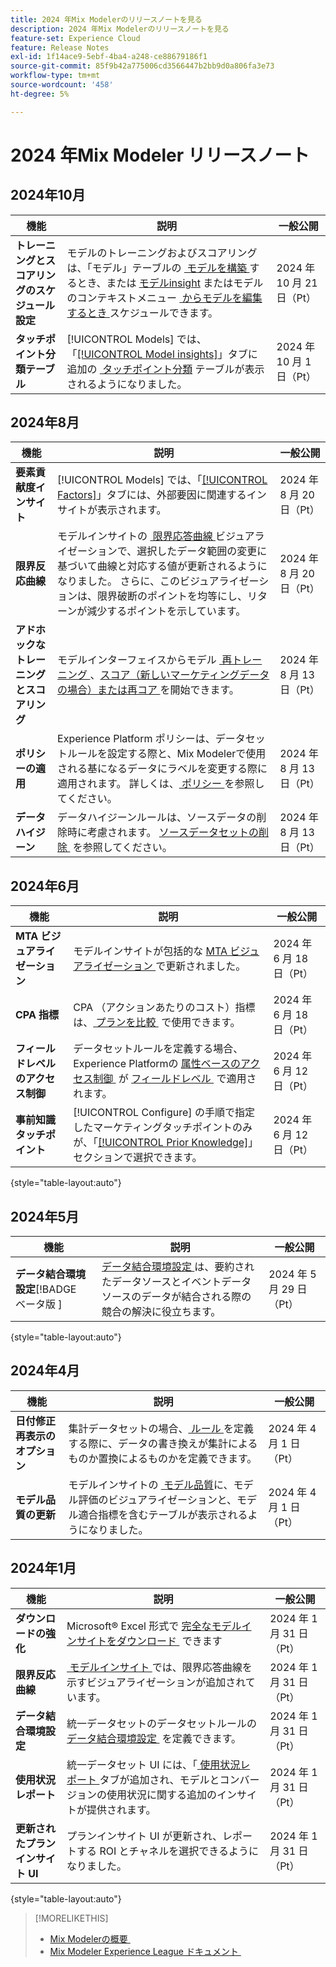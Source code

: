 ```yaml
---
title: 2024 年Mix Modelerのリリースノートを見る
description: 2024 年Mix Modelerのリリースノートを見る
feature-set: Experience Cloud
feature: Release Notes
exl-id: 1f14ace9-5ebf-4ba4-a248-ce88679186f1
source-git-commit: 85f9b42a775006cd3566447b2bb9d0a806fa3e73
workflow-type: tm+mt
source-wordcount: '458'
ht-degree: 5%

---
```


# 2024 年Mix Modeler リリースノート

## 2024年10月

| 機能 | 説明 | 一般公開 |
|---|---|---|
| **トレーニングとスコアリングのスケジュール設定** | モデルのトレーニングおよびスコアリングは、「モデル」テーブルの [&#x200B; モデルを構築 &#x200B;](/help/models/build.md#schedule) するとき、または [&#x200B; モデルinsight](/help/models/insights.md#edit) またはモデルのコンテキストメニュー [&#x200B; からモデルを編集するとき &#x200B;](/help/models/overview.md#edit) スケジュールできます。 | 2024 年 10 月 21 日（Pt） |
| **タッチポイント分類テーブル** | [!UICONTROL Models] では、「[[!UICONTROL Model insights]](/help/models/insights.md#factors)」タブに追加の [&#x200B; タッチポイント分類 &#x200B;](../models/insights.md#touchpoint-breakdown) テーブルが表示されるようになりました。 | 2024 年 10 月 1 日（Pt） |

## 2024年8月

| 機能 | 説明 | 一般公開 |
|---|---|---|
| **要素貢献度インサイト** | [!UICONTROL Models] では、「[[!UICONTROL Factors]](/help/models/insights.md#factors)」タブには、外部要因に関連するインサイトが表示されます。 | 2024 年 8 月 20 日（Pt） |
| **限界反応曲線** | モデルインサイトの [&#x200B; 限界応答曲線 &#x200B;](/help/models/insights.md#model-insights-1) ビジュアライゼーションで、選択したデータ範囲の変更に基づいて曲線と対応する値が更新されるようになりました。 さらに、このビジュアライゼーションは、限界破断のポイントを均等にし、リターンが減少するポイントを示しています。 | 2024 年 8 月 20 日（Pt） |
| **アドホックなトレーニングとスコアリング** | モデルインターフェイスからモデル [&#x200B; 再トレーニング &#x200B;](/help/models/overview.md#retrain)、[&#x200B; スコア（新しいマーケティングデータの場合）または再コア &#x200B;](/help/models/overview.md#score-or-rescore) を開始できます。 | 2024 年 8 月 13 日（Pt） |
| **ポリシーの適用** | Experience Platform ポリシーは、データセットルールを設定する際と、Mix Modelerで使用される基になるデータにラベルを変更する際に適用されます。 詳しくは、[&#x200B; ポリシー &#x200B;](../data-governance/policies.md) を参照してください。 | 2024 年 8 月 13 日（Pt） |
| **データハイジーン** | データハイジーンルールは、ソースデータの削除時に考慮されます。 [&#x200B; ソースデータセットの削除 &#x200B;](../harmonize-data/dataset-rules.md#delete-a-source-dataset) を参照してください。 | 2024 年 8 月 13 日（Pt） |

## 2024年6月

| 機能 | 説明 | 一般公開 |
|---|---|---|
| **MTA ビジュアライゼーション** | モデルインサイトが包括的な [MTA ビジュアライゼーション &#x200B;](../models/insights.md#attribution) で更新されました。 | 2024 年 6 月 18 日（Pt） |
| **CPA 指標** | CPA （アクションあたりのコスト）指標は、[&#x200B; プランを比較 &#x200B;](../plans/compare.md) で使用できます。 | 2024 年 6 月 18 日（Pt） |
| **フィールドレベルのアクセス制御** | データセットルールを定義する場合、Experience Platformの [&#x200B; 属性ベースのアクセス制御 &#x200B;](https://experienceleague.adobe.com/ja/docs/experience-platform/access-control/abac/overview) が [&#x200B; フィールドレベル &#x200B;](../harmonize-data/dataset-rules.md#field-level-access-control) で適用されます。 | 2024 年 6 月 12 日（Pt） |
| **事前知識タッチポイント** | [!UICONTROL Configure] の手順で指定したマーケティングタッチポイントのみが、「[[!UICONTROL Prior Knowledge]](../models/build.md)」セクションで選択できます。 | 2024 年 6 月 12 日（Pt） |

{style="table-layout:auto"}

## 2024年5月

| 機能 | 説明 | 一般公開 |
|---|---|---|
| **データ結合環境設定**&#x200B;[!BADGE &#x200B; ベータ版 &#x200B;] | [&#x200B; データ結合環境設定 &#x200B;](../harmonize-data/dataset-rules.md#data-merge-preferences) は、要約されたデータソースとイベントデータソースのデータが結合される際の競合の解決に役立ちます。 | 2024 年 5 月 29 日（Pt） |

{style="table-layout:auto"}




## 2024年4月

| 機能 | 説明 | 一般公開 |
|---|---|---|
| **日付修正再表示のオプション** | 集計データセットの場合、[&#x200B; ルール &#x200B;](../harmonize-data/dataset-rules.md) を定義する際に、データの書き換えが集計によるものか置換によるものかを定義できます。 | 2024 年 4 月 1 日（Pt） |
| **モデル品質の更新** | モデルインサイトの [&#x200B; モデル品質 &#x200B;](/help/models/insights.md) に、モデル評価のビジュアライゼーションと、モデル適合指標を含むテーブルが表示されるようになりました。 | 2024 年 4 月 1 日（Pt） |


## 2024年1月

| 機能 | 説明 | 一般公開 |
|---|---|---|
| **ダウンロードの強化** | Microsoft® Excel 形式で [&#x200B; 完全なモデルインサイトをダウンロード &#x200B;](../models/insights.md) できます | 2024 年 1 月 31 日（Pt） |
| **限界反応曲線** | [&#x200B; モデルインサイト &#x200B;](../models/insights.md) では、限界応答曲線を示すビジュアライゼーションが追加されています。 | 2024 年 1 月 31 日（Pt） |
| **データ結合環境設定** | 統一データセットのデータセットルールの [&#x200B; データ結合環境設定 &#x200B;](../harmonize-data/dataset-rules.md#data-merge-preferences) を定義できます。 | 2024 年 1 月 31 日（Pt） |
| **使用状況レポート** | 統一データセット UI には、「[&#x200B; 使用状況レポート &#x200B;](../harmonize-data/usage-report.md) タブが追加され、モデルとコンバージョンの使用状況に関する追加のインサイトが提供されます。 | 2024 年 1 月 31 日（Pt） |
| **更新されたプランインサイト UI** | プランインサイト UI が更新され、レポートする ROI とチャネルを選択できるようになりました。 | 2024 年 1 月 31 日（Pt） |

{style="table-layout:auto"}


>[!MORELIKETHIS]
>
>* [Mix Modelerの概要 &#x200B;](https://business.adobe.com/products/experience-platform/planning-and-measurement.html)
>* [Mix Modeler Experience League ドキュメント &#x200B;](https://experienceleague.adobe.com/ja/docs/mix-modeler)
